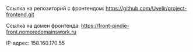 Ссылка на репозиторий с фронтендом: https://github.com/UveIir/project-frontend.git

Ссылка на домен фронтенда: https://front-pindie-front.nomoredomainswork.ru

IP-адрес: 158.160.170.55